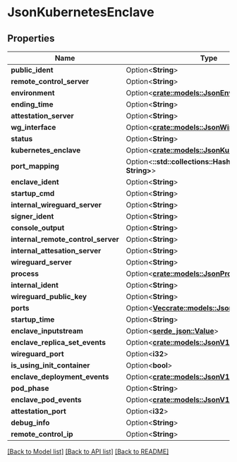 # JsonKubernetesEnclave

## Properties

Name | Type | Description | Notes
------------ | ------------- | ------------- | -------------
**public_ident** | Option<**String**> |  | [optional]
**remote_control_server** | Option<**String**> |  | [optional]
**environment** | Option<[**crate::models::JsonEnvironment**](json_Environment.md)> |  | [optional]
**ending_time** | Option<**String**> |  | [optional]
**attestation_server** | Option<**String**> |  | [optional]
**wg_interface** | Option<[**crate::models::JsonWireguardInterface**](json_WireguardInterface.md)> |  | [optional]
**status** | Option<**String**> |  | [optional]
**kubernetes_enclave** | Option<[**crate::models::JsonKubernetesEnclave**](json_KubernetesEnclave.md)> |  | [optional]
**port_mapping** | Option<**::std::collections::HashMap<String, String>**> |  | [optional]
**enclave_ident** | Option<**String**> |  | [optional]
**startup_cmd** | Option<**String**> |  | [optional]
**internal_wireguard_server** | Option<**String**> |  | [optional]
**signer_ident** | Option<**String**> |  | [optional]
**console_output** | Option<**String**> |  | [optional]
**internal_remote_control_server** | Option<**String**> |  | [optional]
**internal_attesation_server** | Option<**String**> |  | [optional]
**wireguard_server** | Option<**String**> |  | [optional]
**process** | Option<[**crate::models::JsonProcess**](json_Process.md)> |  | [optional]
**internal_ident** | Option<**String**> |  | [optional]
**wireguard_public_key** | Option<**String**> |  | [optional]
**ports** | Option<[**Vec<crate::models::JsonEnclavePort>**](json_EnclavePort.md)> |  | [optional]
**startup_time** | Option<**String**> |  | [optional]
**enclave_inputstream** | Option<[**serde_json::Value**](.md)> |  | [optional]
**enclave_replica_set_events** | Option<[**crate::models::JsonV1EventList**](json_V1EventList.md)> |  | [optional]
**wireguard_port** | Option<**i32**> |  | [optional]
**is_using_init_container** | Option<**bool**> |  | [optional]
**enclave_deployment_events** | Option<[**crate::models::JsonV1EventList**](json_V1EventList.md)> |  | [optional]
**pod_phase** | Option<**String**> |  | [optional]
**enclave_pod_events** | Option<[**crate::models::JsonV1EventList**](json_V1EventList.md)> |  | [optional]
**attestation_port** | Option<**i32**> |  | [optional]
**debug_info** | Option<**String**> |  | [optional]
**remote_control_ip** | Option<**String**> |  | [optional]

[[Back to Model list]](../README.md#documentation-for-models) [[Back to API list]](../README.md#documentation-for-api-endpoints) [[Back to README]](../README.md)


